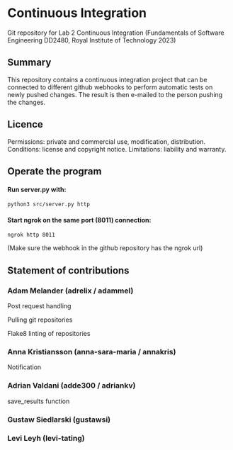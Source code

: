# Continuous Integration 
Git repository for Lab 2 Continuous Integration (Fundamentals of Software Engineering DD2480, Royal Institute of Technology 2023) 
  
## Summary  
This repository contains a continuous integration project that can be connected to different github webhooks to perform automatic tests on newly pushed changes. The result is then e-mailed to the person pushing the changes.  

## Licence
Permissions: private and commercial use, modification, distribution.
Conditions: license and copyright notice.
Limitations: liability and warranty. 
 
## Operate the program
#### Run server.py with: 
```
python3 src/server.py http
``` 
#### Start ngrok on the same port (8011) connection: 
```
ngrok http 8011 
```
(Make sure the webhook in the github repository has the ngrok url) 

## Statement of contributions 

### Adam Melander (adrelix / adammel)
Post request handling 

Pulling git repositories

Flake8 linting of repositories

### Anna Kristiansson (anna-sara-maria / annakris) 

Notification

### Adrian Valdani (adde300 / adriankv)
save_results function

### Gustaw Siedlarski (gustawsi)

### Levi Leyh (levi-tating)
